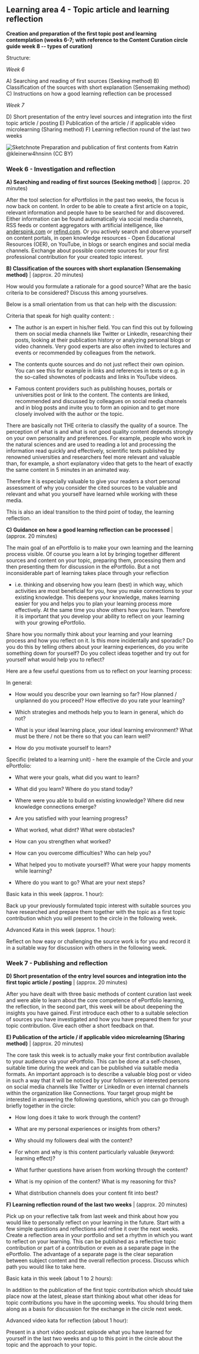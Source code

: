 ## Learning area 4 - Topic article and learning reflection

**Creation and preparation of the first topic post and learning contemplation (weeks 6-7; with reference to the Content Curation circle guide week 8 -- types of curation)**

Structure:

*Week 6*

A) Searching and reading of first sources (Seeking method)
B) Classification of the sources with short explanation (Sensemaking
method)
C) Instructions on how a good learning reflection can be processed

*Week 7*

D) Short presentation of the entry level sources and integration into
the first topic article / posting
E) Publication of the article / if applicable video microlearning
(Sharing method)
F) Learning reflection round of the last two weeks

![Sketchnote Preparation and publication of first contents from Katrin [@kleinerw4hnsinn](https://twitter.com/kleinerw4hnsinn) (CC BY)](./images/image13.jpeg)

### Week 6 - Investigation and reflection

**A) Searching and reading of first sources (Seeking method)** | (approx. 20 minutes)

After the tool selection for ePortfolios in the past two weeks, the
focus is now back on content. In order to be able to create a first
article on a topic, relevant information and people have to be searched
for and discovered. Either information can be found automatically via
social media channels, RSS feeds or content aggregators with artificial
intelligence, like [anderspink.com](https://anderspink.com/) or
[refind.com](https://refind.com/). Or you actively search and observe
yourself on content portals, in open knowledge resources - Open
Educational Resources (OER), on YouTube, in blogs or search engines and
social media channels. Exchange about possible concrete sources for your
first professional contribution for your created topic interest.

**B) Classification of the sources with short explanation (Sensemaking method)** | (approx. 20 minutes)

How would you formulate a rationale for a good source?
What are the basic criteria to be considered? Discuss this among
yourselves.

Below is a small orientation from us that can help with the discussion:

Criteria that speak for high quality content: :

-   The author is an expert in his/her field. You can find this out by
    following them on social media channels like Twitter or LinkedIn,
    researching their posts, looking at their publication history or
    analyzing personal blogs or video channels. Very good experts are
    also often invited to lectures and events or recommended by
    colleagues from the network.

-   The contents quote sources and do not just reflect their own
    opinion. You can see this for example in links and references in
    texts or e.g. in the so-called shownotes of podcasts and links
    in YouTube videos. 

-   Famous content providers such as publishing houses, portals or
    universities post or link to the content. The contents are linked,
    recommended and discussed by colleagues on social media channels
    and in blog posts and invite you to form an opinion and to get
    more closely involved with the author or the topic.

There are basically not THE criteria to classify the quality of a
source. The perception of what is and what is not good quality content
depends strongly on your own personality and preferences. For example,
people who work in the natural sciences and are used to reading a lot
and processing the information read quickly and effectively, scientific
texts published by renowned universities and researchers feel more
relevant and valuable than, for example, a short explanatory video that
gets to the heart of exactly the same content in 5 minutes in an
animated way.

Therefore it is especially valuable to give your readers a short
personal assessment of why you consider the cited sources to be valuable
and relevant and what you yourself have learned while working with these
media.

This is also an ideal transition to the third point of today, the
learning reflection.

**C) Guidance on how a good learning reflection can be processed** | (approx. 20 minutes)

The main goal of an ePortfolio is to make your own learning and the
learning process visible. Of course you learn a lot by bringing together
different sources and content on your topic, preparing them, processing
them and then presenting them for discussion in the ePortfolio. But a
not inconsiderable part of learning takes place through your reflection
- i.e. thinking and observing how you learn (best) in which way, which
activities are most beneficial for you, how you make connections to your
existing knowledge. This deepens your knowledge, makes learning easier
for you and helps you to plan your learning process more effectively. At
the same time you show others how you learn. Therefore it is important
that you develop your ability to reflect on your learning with your
growing ePortfolio.

Share how you normally think about your learning and your learning
process and how you reflect on it. Is this more incidentally and
sporadic? Do you do this by telling others about your learning
experiences, do you write something down for yourself? Do you collect
ideas together and try out for yourself what would help you to reflect?

Here are a few useful questions from us to reflect on your learning
process:

In general:

-   How would you describe your own learning so far? How planned /
    unplanned do you proceed? How effective do you rate your learning?

-   Which strategies and methods help you to learn in general, which do
    not?

-   What is your ideal learning place, your ideal learning environment?
    What must be there / not be there so that you can learn well?

-   How do you motivate yourself to learn?

Specific (related to a learning unit) - here the example of the
Circle and your ePortfolio:

-   What were your goals, what did you want to learn?

-   What did you learn? Where do you stand today? 

-   Where were you able to build on existing knowledge?
    Where did new knowledge connections emerge?

-   Are you satisfied with your learning progress?

-   What worked, what didnt? What were obstacles?

-   How can you strengthen what worked?

-   How can you overcome difficulties? Who can help you?

-   What helped you to motivate yourself? What were your happy moments
    while learning?

-   Where do you want to go? What are your next steps? 

Basic kata in this week (approx. 1 hour):

Back up your previously formulated topic interest with suitable sources
you have researched and prepare them together with the topic as a first
topic contribution which you will present to the circle in the following
week.

Advanced Kata in this week (approx. 1 hour):

Reflect on how easy or challenging the source work is for you and record
it in a suitable way for discussion with others in the following week.

### Week 7 - Publishing and reflection

**D) Short presentation of the entry level sources and integration into the first topic article / posting** | (approx. 20 minutes)

After you have dealt with three basic methods of content curation last
week and were able to learn about the core competence of ePortfolio
learning, the reflection, in the second part, this week will be about
deepening the insights you have gained. First introduce each other to a
suitable selection of sources you have investigated and how you have
prepared them for your topic contribution. Give each other a short
feedback on that.

**E) Publication of the article / if applicable video microlearning (Sharing method)** | (approx. 20 minutes)

The core task this week is to actually make your first contribution
available to your audience via your ePortfolio. This can be done at a
self-chosen, suitable time during the week and can be published via
suitable media formats. An important approach is to describe a valuable
blog post or video in such a way that it will be noticed by your
followers or interested persons on social media channels like Twitter or
LinkedIn or even internal channels within the organization like
Connections. Your target group might be interested in answering the
following questions, which you can go through briefly together in the
circle:

-   How long does it take to work through the content?

-   What are my personal experiences or insights from others?

-   Why should my followers deal with the content?

-   For whom and why is this content particularly valuable (keyword:
    learning effect)?

-   What further questions have arisen from working through the content?

-   What is my opinion of the content? What is my reasoning for this?

-   What distribution channels does your content fit into best?

**F) Learning reflection round of the last two weeks** | (approx. 20 minutes)

Pick up on your reflective talk from last week and think about how you
would like to personally reflect on your learning in the future. Start
with a few simple questions and reflections and refine it over the next
weeks. Create a reflection area in your portfolio and set a rhythm in
which you want to reflect on your learning. This can be published as a
reflective topic contribution or part of a contribution or even as a
separate page in the ePortfolio. The advantage of a separate page is the
clear separation between subject content and the overall reflection
process. Discuss which path you would like to take here.

Basic kata in this week (about 1 to 2 hours):

In addition to the publication of the first topic contribution which
should take place now at the latest, please start thinking about what
other ideas for topic contributions you have in the upcoming weeks. You
should bring them along as a basis for discussion for the exchange in
the circle next week.

Advanced video kata for reflection (about 1 hour):

Present in a short video podcast episode what you have learned for
yourself in the last two weeks and up to this point in the circle about
the topic and the approach to your topic.

